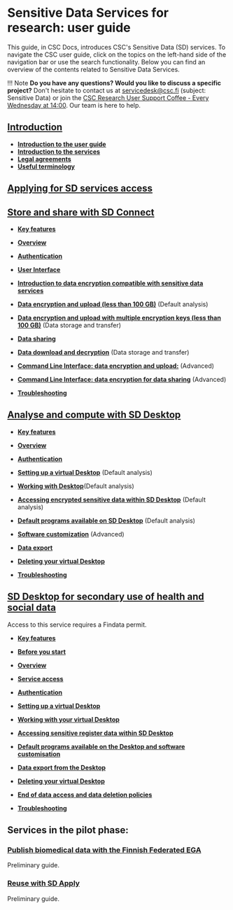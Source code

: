 # Sensitive Data Services for research: user guide

This guide, in CSC Docs, introduces CSC's Sensitive Data (SD) services. To navigate the CSC user guide, click on the topics on the left-hand side of the navigation bar or use the search functionality. Below you can find an overview of the contents related to Sensitive Data Services.

!!! Note
    **Do you have any questions? Would you like to discuss a specific project?** Don't hesitate to contact us at servicedesk@csc.fi (subject: Sensitive Data) or join the [CSC Research User Support Coffee - Every Wednesday at 14:00](https://ssl.eventilla.com/usersupportcoffee). Our team is here to help.


## [Introduction](./intro.md)
  * [**Introduction to the user guide**](./intro.md#introduction-to-the-user-guide)
  * [**Introduction to the services**](./intro.md#introduction-to-the-services)
  * [**Legal agreements**](./intro.md#legal-agreements)
  * [**Useful terminology**](./intro.md#useful-terminology)


## [Applying for SD services access](./intro.md#applying-for-sd-services-access)


  
## [Store and share with SD Connect](./sd_connect.md)
   

  * [**Key features**](./sd_connect.md)
  
  * [**Overview**](./sd_connect.md#overview)
  
  * [**Authentication**](./sd_connect.md#authentication)

  * [**User Interface**](./sd_connect.md#user-interface)
  
  * [**Introduction to data encryption compatible with sensitive data services**](./sd_connect.md#introduction-to-data-encryption-compatible-with-sensitive-data-services)
 
 * [**Data encryption and upload (less than 100 GB)**](./sd_connect.md#sensitive-data-encryption-and-upload-less-than-100-gb) (Default analysis)
 
 * [**Data encryption and upload with multiple encryption keys (less than 100 GB)**](./sd_connect.md#sensitive-data-encryption-and-upload-with-multiple-encryption-keys-less-than-100-gb) (Data storage and transfer)
 

 * [**Data sharing**](./sd_connect.md#data-sharing) 
 
 * [**Data download and decryption**](./sd_connect.md#data-download-and-decryption) (Data storage and transfer)
 
 * [**Command Line Interface: data encryption and upload:**](./sd_connect.md#command-line-interface-data-encryption-and-upload) (Advanced)
 
 
 * [**Command Line Interface: data encryption for data sharing**](./sd_connect.md#command-line-interface-encryption-for-data-sharing) (Advanced)
 
 * [**Troubleshooting**](./sd_connect.md#troubleshooting)


  
 

  

## [Analyse and compute with SD Desktop](./sd_desktop.md)


  * [**Key features**](./sd_desktop.md)
  
  * [**Overview**](./sd_desktop.md#overview) 
  
  * [**Authentication**](./sd_desktop.md#authentication) 

  * [**Setting up a virtual Desktop**](./sd_desktop.md#setting-up-a-virtual-desktop) (Default analysis)

  * [**Working with Desktop**](./sd_desktop.md#working-with-your-virtual-desktop)(Default analysis)

  * [**Accessing encrypted sensitive data within SD Desktop**](./sd_desktop.md#accessing-encrypted-sensitive-data-within-sd-desktop) (Default analysis)

  * [**Default programs available on SD Desktop**](./sd_desktop.md#default-programs-available-on-sd-desktop) (Default analysis)
  
  * [**Software customization**](./sd_desktop.md#software-customisation) (Advanced)

  * [**Data export**](./sd_desktop.md#data-export-from-sd-desktop)

  * [**Deleting your virtual Desktop**](./sd_desktop.md#deleting-your-virtual-desktop)
  
  * [**Troubleshooting**](./sd_desktop.md#troubleshooting)
  
  
## [SD Desktop for secondary use of health and social data](./sd-desktop-audited.md)
Access to this service requires a Findata permit.
  
  * [**Key features**](./sd-desktop-audited.md#key-features)

  * [**Before you start**](./sd-desktop-audited.md#before-you-start) 
  
  * [**Overview**](./sd-desktop-audited.md#overview) 
 
  * [**Service access**](./sd-desktop-audited.md#service-access)  
  
  * [**Authentication**](./sd-desktop-audited.md#authentication) 

  * [**Setting up a virtual Desktop**](./sd-desktop-audited.md#setting-up-a-virtual-desktop) 

  * [**Working with your virtual Desktop**](./sd-desktop-audited.md#working-with-your-virtual-desktop)

  * [**Accessing sensitive register data within SD Desktop**](./sd-desktop-audited.md#accessing-sensitive-register-data-within-sd-desktop)

  * [**Default programs available on the Desktop and software customisation**](./sd-desktop-audited.md#default-programs-available-on-the-desktop-and-software-customisation)

  * [**Data export from the Desktop**](./sd-desktop-audited.md#data-export-from-the-desktop)
  
  * [**Deleting your virtual Desktop**](./sd-desktop-audited.md#deleting-your-virtual-desktop)

  * [**End of data access and data deletion policies**](./sd-desktop-audited.md#end-of-data-access-and-data-deletion-policies)
  
  * [**Troubleshooting**](./sd-desktop-audited.md#troubleshooting)
  

## **Services in the pilot phase:**

  
### [Publish biomedical data with the Finnish Federated EGA](./federatedega.md)
Preliminary guide.
 
  
### [Reuse with SD Apply](./sd-apply.md)
Preliminary guide. 
 
